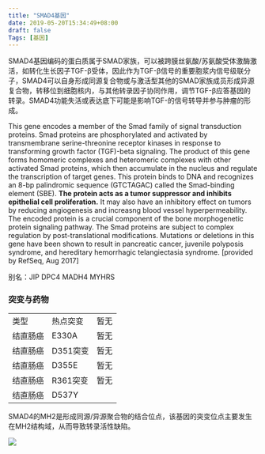```yaml
---
title: "SMAD4基因"
date: 2019-05-20T15:34:49+08:00
draft: false
Tags: [基因]
---
```


SMAD4基因编码的蛋白质属于SMAD家族，可以被跨膜丝氨酸/苏氨酸受体激酶激活，如转化生长因子TGF-β受体，因此作为TGF-β信号的重要胞浆内信号级联分子，SMAD4可以自身形成同源复合物或与激活型其他的SMAD家族成员形成异源复合物，转移位到细胞核内，与其他转录因子协同作用，调节TGF-β应答基因的转录。SMAD4功能失活或表达底下可能是影响TGF-的信号转导并参与肿瘤的形成。

<!--more-->

This gene encodes a member of the Smad family of signal transduction proteins. Smad proteins are phosphorylated and activated by transmembrane serine-threonine receptor kinases in response to transforming growth factor (TGF)-beta signaling. The product of this gene forms homomeric complexes and heteromeric complexes with other activated Smad proteins, which then accumulate in the nucleus and regulate the transcription of target genes. This protein binds to DNA and recognizes an 8-bp palindromic sequence (GTCTAGAC) called the Smad-binding element (SBE). **The protein acts as a tumor suppressor and inhibits epithelial cell proliferation.** It may also have an inhibitory effect on tumors by reducing angiogenesis and increasng blood vessel hyperpermeability. The encoded protein is a crucial component of the bone morphogenetic protein signaling pathway. The Smad proteins are subject to complex regulation by post-translational modifications. Mutations or deletions in this gene have been shown to result in pancreatic cancer, juvenile polyposis syndrome, and hereditary hemorrhagic telangiectasia syndrome. [provided by RefSeq, Aug 2017]



别名：JIP DPC4 MADH4 MYHRS

### 突变与药物

<table width="100%">
    <tr>
    	<td>类型</td>
        <td>热点突变</td>
        <td>暂无</td>
    </tr>
    <tr>
    	<td>结直肠癌</td>
        <td>E330A</td>
        <td>暂无</td>
    </tr>
    <tr>
    	<td>结直肠癌</td>
        <td>D351突变</td>
        <td>暂无</td>
    </tr>
    <tr>
    	<td>结直肠癌</td>
        <td>D355E</td>
        <td>暂无</td>
    </tr>
    <tr>
    	<td>结直肠癌</td>
        <td>R361突变</td>
        <td>暂无</td>
    </tr>
    <tr>
    	<td>结直肠癌</td>
        <td>D537Y</td>
        <td></td>
    </tr>
</table>




SMAD4的MH2是形成同源/异源聚合物的结合位点，该基因的突变位点主要发生在MH2结构域，从而导致转录活性缺陷。

![](http://www.cancer123.com/d/file/genes/SMAD4/2017-01-05/b9aaf09b2892667d217f16d06ace4d3a.jpg)

